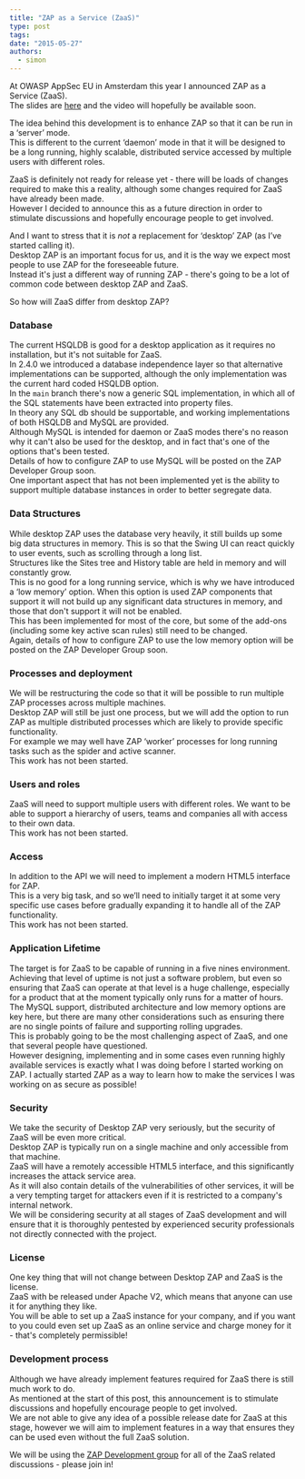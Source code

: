 ```yaml
---
title: "ZAP as a Service (ZaaS)"
type: post
tags:
date: "2015-05-27"
authors:
  - simon
---
```


At OWASP AppSec EU in Amsterdam this year I announced ZAP as a Service (ZaaS).  
The slides are [here](https://www.slideshare.net/psiinon/owasp-2015-06appseceuzap24) and the video will hopefully be available soon.

The idea behind this development is to enhance ZAP so that it can be run in a ‘server’ mode.  
This is different to the current ‘daemon’ mode in that it will be designed to be a long running, highly scalable, distributed service accessed
by multiple users with different roles.

ZaaS is definitely not ready for release yet - there will be loads of changes required to make this a reality, although some changes required
for ZaaS have already been made.  
However I decided to announce this as a future direction in order to stimulate discussions and hopefully encourage people to get involved.

And I want to stress that it is _not_ a replacement for ‘desktop’ ZAP (as I’ve started calling it).  
Desktop ZAP is an important focus for us, and it is the way we expect most people to use ZAP for the foreseeable future.  
Instead it's just a different way of running ZAP - there's going to be a lot of common code between desktop ZAP and ZaaS.

So how will ZaaS differ from desktop ZAP?

### Database

The current HSQLDB is good for a desktop application as it requires no installation, but it's not suitable for ZaaS.  
In 2.4.0 we introduced a database independence layer so that alternative implementations can be supported, although the only implementation was
the current hard coded HSQLDB option.  
In the `main` branch there's now a generic SQL implementation, in which all of the SQL statements have been extracted into property files.  
In theory any SQL db should be supportable, and working implementations of both HSQLDB and MySQL are provided.  
Although MySQL is intended for daemon or ZaaS modes there's no reason why it can't also be used for the desktop, and in fact that's one of the
options that's been tested.  
Details of how to configure ZAP to use MySQL will be posted on the ZAP Developer Group soon.  
One important aspect that has not been implemented yet is the ability to support multiple database instances in order to better segregate data.

### Data Structures

While desktop ZAP uses the database very heavily, it still builds up some big data structures in memory. This is so that the Swing UI can react
quickly to user events, such as scrolling through a long list.  
Structures like the Sites tree and History table are held in memory and will constantly grow.  
This is no good for a long running service, which is why we have introduced a ‘low memory’ option. When this option is used ZAP components that
support it will not build up any significant data structures in memory, and those that don't support it will not be enabled.  
This has been implemented for most of the core, but some of the add-ons (including some key active scan rules) still need to be changed.  
Again, details of how to configure ZAP to use the low memory option will be posted on the ZAP Developer Group soon.

### Processes and deployment

We will be restructuring the code so that it will be possible to run multiple ZAP processes across multiple machines.  
Desktop ZAP will still be just one process, but we will add the option to run ZAP as multiple distributed processes which are likely to provide
specific functionality.  
For example we may well have ZAP ‘worker’ processes for long running tasks such as the spider and active scanner.  
This work has not been started.

### Users and roles

ZaaS will need to support multiple users with different roles. We want to be able to support a hierarchy of users, teams and companies all with
access to their own data.  
This work has not been started.

### Access

In addition to the API we will need to implement a modern HTML5 interface for ZAP.  
This is a very big task, and so we’ll need to initially target it at some very specific use cases before gradually expanding it to handle all of
the ZAP functionality.  
This work has not been started.

### Application Lifetime

The target is for ZaaS to be capable of running in a five nines environment.  
Achieving that level of uptime is not just a software problem, but even so ensuring that ZaaS can operate at that level is a huge challenge,
especially for a product that at the moment typically only runs for a matter of hours.  
The MySQL support, distributed architecture and low memory options are key here, but there are many other considerations such as ensuring there
are no single points of failure and supporting rolling upgrades.  
This is probably going to be the most challenging aspect of ZaaS, and one that several people have questioned.  
However designing, implementing and in some cases even running highly available services is exactly what I was doing before I started working on
ZAP. I actually started ZAP as a way to learn how to make the services I was working on as secure as possible!

### Security

We take the security of Desktop ZAP very seriously, but the security of ZaaS will be even more critical.  
Desktop ZAP is typically run on a single machine and only accessible from that machine.  
ZaaS will have a remotely accessible HTML5 interface, and this significantly increases the attack service area.  
As it will also contain details of the vulnerabilities of other services, it will be a very tempting target for attackers even if it is
restricted to a company's internal network.  
We will be considering security at all stages of ZaaS development and will ensure that it is thoroughly pentested by experienced security
professionals not directly connected with the project.

### License

One key thing that will not change between Desktop ZAP and ZaaS is the license.  
ZaaS with be released under Apache V2, which means that anyone can use it for anything they like.  
You will be able to set up a ZaaS instance for your company, and if you want to you could even set up ZaaS as an online service and charge money
for it - that's completely permissible!

### Development process

Although we have already implement features required for ZaaS there is still much work to do.  
As mentioned at the start of this post, this announcement is to stimulate discussions and hopefully encourage people to get involved.  
We are not able to give any idea of a possible release date for ZaaS at this stage, however we will aim to implement features in a way that
ensures they can be used even without the full ZaaS solution.

We will be using the [ZAP Development group](https://groups.google.com/group/zaproxy-develop) for all of the ZaaS related discussions - please
join in!
